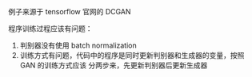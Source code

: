 例子来源于 tensorflow 官网的 DCGAN

程序训练过程应该有问题：
1. 判别器没有使用 batch normalization
2. 训练方式有问题，代码中的程序是同时更新判别器和生成器的变量，按照 GAN 的训练方式应该
分两步来，先更新判别器后更新生成器
